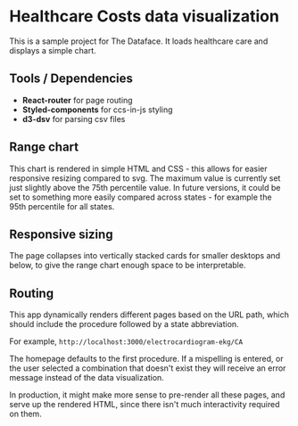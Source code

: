 # Healthcare Costs data visualization

This is a sample project for The Dataface. It loads healthcare care and displays a simple chart.

## Tools / Dependencies

- **React-router** for page routing
- **Styled-components** for ccs-in-js styling
- **d3-dsv** for parsing csv files

## Range chart

This chart is rendered in simple HTML and CSS - this allows for easier responsive resizing compared to svg. The maximum value is currently set just slightly above the 75th percentile value. In future versions, it could be set to something more easily compared across states - for example the 95th percentile for all states.

## Responsive sizing

The page collapses into vertically stacked cards for smaller desktops and below, to give the range chart enough space to be interpretable.

## Routing

This app dynamically renders different pages based on the URL path, which should include the procedure followed by a state abbreviation.

For example, `http://localhost:3000/electrocardiogram-ekg/CA`

The homepage defaults to the first procedure. If a mispelling is entered, or the user selected a combination that doesn't exist they will receive an error message instead of the data visualization.

In production, it might make more sense to pre-render all these pages, and serve up the rendered HTML, since there isn't much interactivity required on them.
